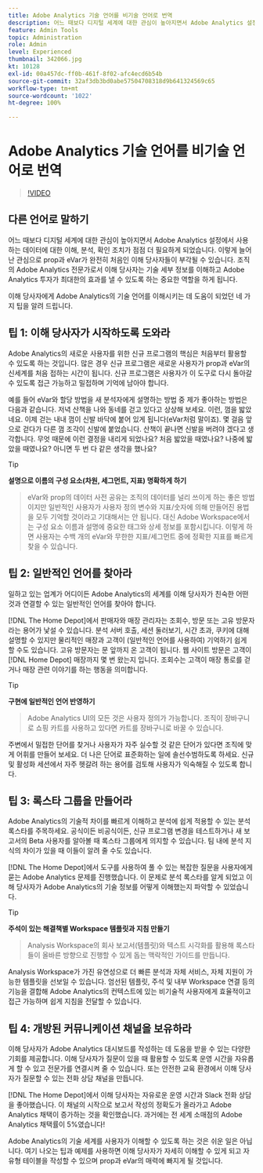 ```yaml
---
title: Adobe Analytics 기술 언어를 비기술 언어로 번역
description: 어느 때보다 디지털 세계에 대한 관심이 높아지면서 Adobe Analytics 설정에서 사용하는 데이터에 대한 이해, 분석, 확인 조치가 점점 더 필요하게 되었습니다. 이렇게 늘어난 관심으로 prop과 eVar가 완전히 처음인 이해 당사자들이 부각될 수 있습니다. 조직의 Adobe Analytics 전문가로서 이해 당사자는 기술 세부 정보를 이해하고 Adobe Analytics 투자가 최대한의 효과를 낼 수 있도록 하는 중요한 역할을 하게 됩니다.
feature: Admin Tools
topic: Administration
role: Admin
level: Experienced
thumbnail: 342066.jpg
kt: 10128
exl-id: 00a457dc-ff0b-461f-8f02-afc4ecd6b54b
source-git-commit: 32af3db3bd0abe57504708318d9b641324569c65
workflow-type: tm+mt
source-wordcount: '1022'
ht-degree: 100%

---
```


# Adobe Analytics 기술 언어를 비기술 언어로 번역

>[!VIDEO](https://video.tv.adobe.com/v/345331/?quality=12&learn=on&captions=kor)

## 다른 언어로 말하기

어느 때보다 디지털 세계에 대한 관심이 높아지면서 Adobe Analytics 설정에서 사용하는 데이터에 대한 이해, 분석, 확인 조치가 점점 더 필요하게 되었습니다. 이렇게 늘어난 관심으로 prop과 eVar가 완전히 처음인 이해 당사자들이 부각될 수 있습니다. 조직의 Adobe Analytics 전문가로서 이해 당사자는 기술 세부 정보를 이해하고 Adobe Analytics 투자가 최대한의 효과를 낼 수 있도록 하는 중요한 역할을 하게 됩니다.

이해 당사자에게 Adobe Analytics의 기술 언어를 이해시키는 데 도움이 되었던 네 가지 팁을 알려 드립니다.

## 팁 1: 이해 당사자가 시작하도록 도와라

Adobe Analytics의 새로운 사용자를 위한 신규 프로그램의 핵심은 처음부터 활용할 수 있도록 하는 것입니다. 많은 경우 신규 프로그램은 새로운 사용자가 prop과 eVar의 신세계를 처음 접하는 시간이 됩니다. 신규 프로그램은 사용자가 이 도구로 다시 돌아갈 수 있도록 접근 가능하고 밀접하며 기억에 남아야 합니다.

예를 들어 eVar와 할당 방법을 새 분석자에게 설명하는 방법 중 제가 좋아하는 방법은 다음과 같습니다. 저녁 산책을 나와 동네를 걷고 있다고 상상해 보세요. 이런, 껌을 밟았네요. 이제 걷는 내내 껌이 신발 바닥에 붙어 있게 됩니다(eVar처럼 말이죠). 몇 걸음 앞으로 걷다가 다른 껌 조각이 신발에 붙었습니다. 산책이 끝나면 신발을 버려야 겠다고 생각합니다. 무엇 때문에 이런 결정을 내리게 되었나요? 처음 밟았을 때였나요? 나중에 밟았을 때였나요? 아니면 두 번 다 같은 생각을 했나요?

>[!TIP]
>
>**설명으로 이름의 구성 요소(차원, 세그먼트, 지표) 명확하게 하기**
>>eVar와 prop의 데이터 사전 공유는 조직의 데이터를 널리 쓰이게 하는 좋은 방법이지만 일반적인 사용자가 사용자 정의 변수와 지표/숫자에 의해 만들어진 용법을 모두 기억할 것이라고 기대해서는 안 됩니다. 대신 Adobe Workspace에서는 구성 요소 이름과 설명에 중요한 태그와 상세 정보를 포함시킵니다. 이렇게 하면 사용자는 수백 개의 eVar와 무한한 지표/세그먼트 중에 정확한 지표를 빠르게 찾을 수 있습니다.

## 팁 2: 일반적인 언어를 찾아라

일하고 있는 업계가 어디이든 Adobe Analytics의 세계를 이해 당사자가 친숙한 어떤 것과 연결할 수 있는 일반적인 언어를 찾아야 합니다.

[!DNL The Home Depot]에서 판매자와 매장 관리자는 조회수, 방문 또는 고유 방문자라는 용어가 낯설 수 있습니다. 분석 서버 호출, 세션 둘러보기, 시간 초과, 쿠키에 대해 설명할 수 있지만 물리적인 매장과 고객이 (일반적인 언어를 사용하여) 기억하기 쉽게 할 수도 있습니다. 고유 방문자는 문 앞까지 온 고객이 됩니다. 웹 사이트 방문은 고객이 [!DNL Home Depot] 매장까지 몇 번 왔는지 입니다. 조회수는 고객이 매장 통로를 걷거나 매장 관련 이야기를 하는 행동을 의미합니다.

>[!TIP]
>
>**구현에 일반적인 언어 반영하기**
>>Adobe Analytics UI의 모든 것은 사용자 정의가 가능합니다. 조직이 장바구니로 쇼핑 카트를 사용하고 있다면 카트를 장바구니로 바꿀 수 있습니다.
>
>주변에서 밀접한 단어를 찾거나 사용자가 자주 실수할 것 같은 단어가 있다면 조직에 맞게 어휘를 만들어 보세요. 더 나은 단어로 표준화하는 일에 솔선수범하도록 하세요. 신규 및 활성화 세션에서 자주 헷갈려 하는 용어를 검토해 사용자가 익숙해질 수 있도록 합니다.

## 팁 3: 록스타 그룹을 만들어라

Adobe Analytics의 기술적 차이를 빠르게 이해하고 분석에 쉽게 적용할 수 있는 분석 록스타를 주목하세요. 공식이든 비공식이든, 신규 프로그램 변경을 테스트하거나 새 보고서의 Beta 사용자를 알아볼 때 록스타 그룹에게 의지할 수 있습니다. 팀 내에 분석 지식의 차이가 있을 때 이들이 알려 줄 수도 있습니다.

[!DNL The Home Depot]에서 도구를 사용하여 풀 수 있는 복잡한 질문을 사용자에게 묻는 Adobe Analytics 문제를 진행했습니다. 이 문제로 분석 록스타를 알게 되었고 이해 당사자가 Adobe Analytics의 기술 정보를 어떻게 이해했는지 파악할 수 있었습니다.

>[!TIP]
>
>**주석이 있는 해결책별 Workspace 템플릿과 지침 만들기**
>>Analysis Workspace의 회사 보고서(템플릿)와 텍스트 시각화를 활용해 록스타들이 올바른 방향으로 진행할 수 있게 돕는 맥락적인 가이드를 만듭니다.
>
>Analysis Workspace가 가진 유연성으로 더 빠른 분석과 자체 서비스, 자체 지원이 가능한 템플릿을 선보일 수 있습니다. 엄선된 템플릿, 주석 및 내부 Workspace 연결 등의 기능을 결합해 Adobe Analytics의 컨텍스트에 있는 비기술적 사용자에게 효율적이고 접근 가능하며 쉽게 지침을 전달할 수 있습니다.

## 팁 4: 개방된 커뮤니케이션 채널을 보유하라

이해 당사자가 Adobe Analytics 대시보드를 작성하는 데 도움을 받을 수 있는 다양한 기회를 제공합니다. 이해 당사자가 질문이 있을 때 활용할 수 있도록 운영 시간을 자유롭게 할 수 있고 전문가를 연결시켜 줄 수 있습니다. 또는 안전한 교육 환경에서 이해 당사자가 질문할 수 있는 전화 상담 채널을 만듭니다.

[!DNL The Home Depot]에서 이해 당사자는 자유로운 운영 시간과 Slack 전화 상담을 좋아했습니다. 이 채널의 시작으로 보고서 작성의 정확도가 올라가고 Adobe Analytics 채택이 증가하는 것을 확인했습니다. 과거에는 전 세계 소매점의 Adobe Analytics 채택률이 5%였습니다!

Adobe Analytics의 기술 세계를 사용자가 이해할 수 있도록 하는 것은 쉬운 일은 아닙니다. 여기 나오는 팁과 예제를 사용하면 이해 당사자가 자세히 이해할 수 있게 되고 자유형 테이블을 작성할 수 있으며 prop과 eVar의 매력에 빠지게 될 것입니다.
